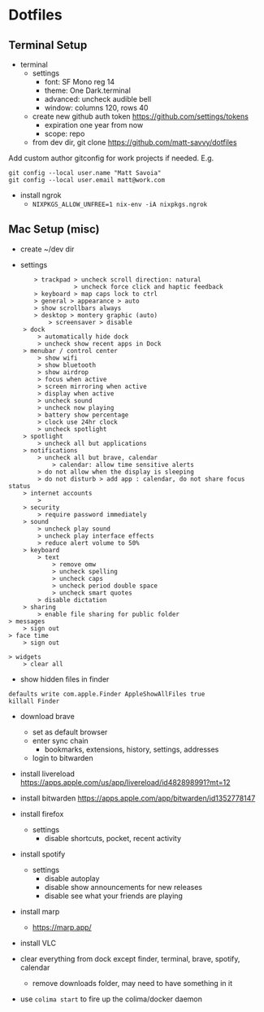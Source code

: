 # Dotfiles

## Terminal Setup
- terminal
    - settings
        - font: SF Mono reg 14
		- theme: One Dark.terminal
        - advanced: uncheck audible bell
        - window: columns 120, rows 40
	- create new github auth token https://github.com/settings/tokens
		- expiration one year from now
		- scope: repo
	- from dev dir, git clone https://github.com/matt-savvy/dotfiles

Add custom author gitconfig for work projects if needed. E.g.

```
git config --local user.name "Matt Savoia"
git config --local user.email matt@work.com
```

- install ngrok
    - `NIXPKGS_ALLOW_UNFREE=1 nix-env -iA nixpkgs.ngrok`


## Mac Setup (misc)
- create ~/dev dir

- settings

```
       > trackpad > uncheck scroll direction: natural
                  > uncheck force click and haptic feedback
	   > keyboard > map caps lock to ctrl
	   > general > appearance > auto
	   > show scrollbars always
	   > desktop > montery graphic (auto)
           > screensaver > disable
	> dock
		> automatically hide dock
		> uncheck show recent apps in Dock
	> menubar / control center
		> show wifi
		> show bluetooth
		> show airdrop
		> focus when active
		> screen mirroring when active
		> display when active
		> uncheck sound
		> uncheck now playing
		> battery show percentage
		> clock use 24hr clock
		> uncheck spotlight
    > spotlight
        > uncheck all but applications
    > notifications
        > uncheck all but brave, calendar
            > calendar: allow time sensitive alerts
        > do not allow when the display is sleeping
        > do not disturb > add app : calendar, do not share focus status
    > internet accounts
        >
    > security
        > require password immediately
    > sound
        > uncheck play sound
        > uncheck play interface effects
        > reduce alert volume to 50%
    > keyboard
        > text
            > remove omw
            > uncheck spelling
            > uncheck caps
            > uncheck period double space
            > uncheck smart quotes
        > disable dictation
    > sharing
        > enable file sharing for public folder
> messages
    > sign out
> face time
    > sign out

> widgets
    > clear all
```

- show hidden files in finder
```
defaults write com.apple.Finder AppleShowAllFiles true
killall Finder
```

- download brave
	- set as default browser
	- enter sync chain
		- bookmarks, extensions, history, settings, addresses
	- login to bitwarden


- install livereload
    https://apps.apple.com/us/app/livereload/id482898991?mt=12
- install bitwarden
    https://apps.apple.com/app/bitwarden/id1352778147
- install firefox
    - settings
        - disable shortcuts, pocket, recent activity
- install spotify
    - settings
        - disable autoplay
        - disable show announcements for new releases
        - disable see what your friends are playing
- install marp
    - https://marp.app/
- install VLC
- clear everything from dock except finder, terminal, brave, spotify, calendar
    - remove downloads folder, may need to have something in it


- use `colima start` to fire up the colima/docker daemon
